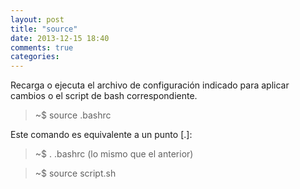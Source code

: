 ```yaml
---
layout: post
title: "source"
date: 2013-12-15 18:40
comments: true
categories: 
---
```

Recarga o ejecuta el archivo de configuración indicado para aplicar cambios o el script de bash correspondiente.

>~$ source .bashrc

Este comando es equivalente a un punto [.]:

>~$ . .bashrc (lo mismo que el anterior)

>~$ source script.sh

